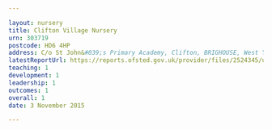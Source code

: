 ```yaml
---

layout: nursery
title: Clifton Village Nursery
urn: 303719
postcode: HD6 4HP
address: C/o St John&#039;s Primary Academy, Clifton, BRIGHOUSE, West Yorkshire, HD6 4HP
latestReportUrl: https://reports.ofsted.gov.uk/provider/files/2524345/urn/303719.pdf
teaching: 1
development: 1
leadership: 1
outcomes: 1
overall: 1
date: 3 November 2015

---
```

